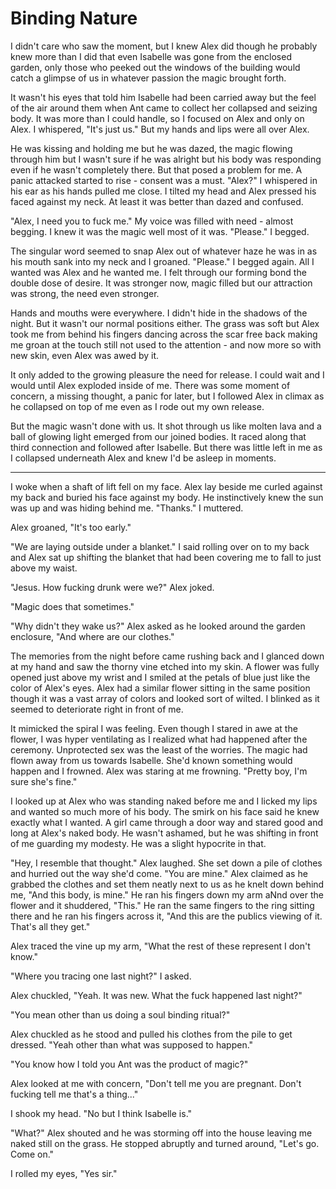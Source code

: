 # Binding Nature

I didn't care who saw the moment, but I knew Alex did though he probably knew more than I did that even Isabelle was gone from the enclosed garden, only those who peeked out the windows of the building would catch a glimpse of us in whatever passion the magic brought forth.  

It wasn't his eyes that told him Isabelle had been carried away but the feel of the air around them when Ant came to collect her collapsed and seizing body.  It was more than I could handle, so I focused on Alex and only on Alex.  I whispered, "It's just us."  But my hands and lips were all over Alex. 

He was kissing and holding me but he was dazed, the magic flowing through him but I wasn't sure if he was alright but his body was responding even if he wasn't completely there.  But that posed a problem for me.  A panic attacked started to rise - consent was a must.  "Alex?"  I whispered in his ear as his hands pulled me close.  I tilted my head and Alex pressed his faced against my neck.  At least it was better than dazed and confused.  

"Alex, I need you to fuck me."  My voice was filled with need - almost begging.  I knew it was the magic well most of it was.  "Please."  I begged.

The singular word seemed to snap Alex out of whatever haze he was in as his mouth sank into my neck and I groaned.  "Please."  I begged again.  All I wanted was Alex and he wanted me.  I felt through our forming bond the double dose of desire.  It was stronger now, magic filled but our attraction was strong, the need even stronger.

Hands and mouths were everywhere.  I didn't hide in the shadows of the night. But it wasn't our normal positions either.  The grass was soft but Alex took me from behind his fingers dancing across the scar free back making me groan at the touch still not used to the attention - and now more so with new skin, even Alex was awed by it.  

It only added to the growing pleasure the need for release.  I could wait and I would until Alex exploded inside of me.  There was some moment of concern, a missing thought, a panic for later, but I followed Alex in climax as he collapsed on top of me even as I rode out my own release.

But the magic wasn't done with us.  It shot through us like molten lava and a ball of glowing light emerged from our joined bodies.  It raced along that third connection and followed after Isabelle.  But there was little left in me as I collapsed underneath Alex and knew I'd be asleep in moments.

****

I woke when a shaft of lift fell on my face.  Alex lay beside me curled against my back and buried his face against my body.  He instinctively knew the sun was up and was hiding behind me.  "Thanks." I muttered.

Alex groaned, "It's too early."

"We are laying outside under a blanket." I said rolling over on to my back and Alex sat up shifting the blanket that had been covering me to fall to just above my waist.  

"Jesus.  How fucking drunk were we?"  Alex joked.

"Magic does that sometimes."

"Why didn't they wake us?"  Alex asked as he looked around the garden enclosure, "And where are our clothes."

The memories from the night before came rushing back and I glanced down at my hand and saw the thorny vine etched into my skin.  A flower was fully opened just above my wrist and I smiled at the petals of blue just like the color of Alex's eyes.  Alex had a similar flower sitting in the same position though it was a vast array of colors and looked sort of wilted.  I blinked as it seemed to deteriorate right in front of me.  

It mimicked the spiral I was feeling.  Even though I stared in awe at the flower, I was hyper ventilating as I realized what had happened after the ceremony.  Unprotected sex was the least of the worries.  The magic had flown away from us towards Isabelle.  She'd known something would happen and I frowned.  Alex was staring at me frowning.  "Pretty boy, I'm sure she's fine."

I looked up at Alex who was standing naked before me and I licked my lips and wanted so much more of his body.  The smirk on his face said he knew exactly what I wanted.  A girl came through a door way and stared good and long at Alex's naked body.  He wasn't ashamed, but he was shifting in front of me guarding my modesty.  He was a slight hypocrite in that.

"Hey, I resemble that thought."  Alex laughed.  She set down a pile of clothes and hurried out the way she'd come.  "You are mine."  Alex claimed as he grabbed the clothes and set them  neatly next to us as he knelt down behind me, "And this body, is mine."  He ran his fingers down my arm aNnd over the flower and it shuddered, "This."  He ran the same fingers to the ring sitting there and he ran his fingers across it, "And this are the publics viewing of it.  That's all they get."

Alex traced the vine up my arm, "What the rest of these represent I don't know."

"Where you tracing one last night?"  I asked.

Alex chuckled, "Yeah.  It was new. What the fuck happened last night?"

"You mean other than us doing a soul binding ritual?"

Alex chuckled as he stood and pulled his clothes from the pile to get dressed.  "Yeah other than what was supposed to happen."

"You know how I told you Ant was the product of magic?"

Alex looked at me with concern, "Don't tell me you are pregnant.  Don't fucking tell me that's a thing..."

I shook my head.  "No but I think Isabelle is."

"What?"  Alex shouted and he was storming off into the house leaving me naked still on the grass.  He stopped abruptly and turned around, "Let's go.  Come on."

I rolled my eyes, "Yes sir."

